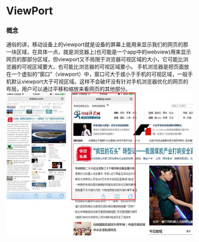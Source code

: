 # ViewPort

### 概念
通俗的讲，移动设备上的viewport就是设备的屏幕上能用来显示我们的网页的那一块区域，在具体一点，就是浏览器上(也可能是一个app中的webview)用来显示网页的那部分区域，但viewport又不局限于浏览器可视区域的大小，它可能比浏览器的可视区域要大，也可能比浏览器的可视区域要小。
手机浏览器是把页面放在一个虚拟的“窗口”（viewport）中，窗口可大于或小于手机的可视区域，一般手机默认viewport大于可视区域。这样不会破坏没有针对手机浏览器优化的网页的布局，用户可以通过平移和缩放来看网页的其他部分。
![viewport](../img/viewport-1.jpg)